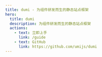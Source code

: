 ```yaml
---
title: dumi - 为组件研发而生的静态站点框架
hero:
  title: dumi
  description: 为组件研发而生的静态站点框架
  actions:
    - text: 立即上手
      link: /guide
    - text: GitHub
      link: https://github.com/umijs/dumi
---
```


<code src="./demos/basic.tsx"></code>
